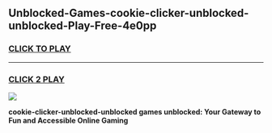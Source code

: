 
## Unblocked-Games-cookie-clicker-unblocked-unblocked-Play-Free-4e0pp
<h3>
<a href="https://premium76.site?title=cookie-clicker-unblocked-unblocked&ref=23A">CLICK TO PLAY</a></h3>
<hr>

<h3>
<a href="https://premium76.site?title=cookie-clicker-unblocked-unblocked&ref=23A">CLICK 2 PLAY</a>
  
</h3>

<a href="https://premium76.site?title=cookie-clicker-unblocked-unblocked&ref=23A"><img src="https://clearcache.store/games.png"></a>


**cookie-clicker-unblocked-unblocked games unblocked: Your Gateway to Fun and Accessible Online Gaming**
